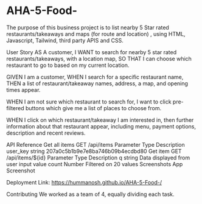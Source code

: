 # AHA-5-Food-

The purpose of this business project is to list nearby 5 Star rated restaurants/takeaways and maps (for route and location) , using HTML, Javascript, Tailwind, third party APIS and CSS.

User Story
AS A customer, I WANT to search for nearby 5 star rated restaurants/takeaways, with a location map, SO THAT I can choose which restaurant to go to based on my current location.

GIVEN I am a customer, WHEN I search for a specific restaurant name, THEN a list of restaurant/takeaway names, address, a map, and opening times appear.

WHEN I am not sure which restaurant to search for, I want to click pre-filtered buttons which give me a list of places to choose from.

WHEN I click on which restaurant/takeaway I am interested in, then further information about that restaurant appear, including menu, payment options, description and recent reviews.

API Reference
Get all items
GET /api/items
Parameter Type Description
user_key string 207a0c5b1b9e7e8ba746b09b4ecdbd80
Get item
GET /api/items/${id}
Parameter Type Description
q string Data displayed from user input value
count Number Filtered on 20 values
Screenshots
App Screenshot

Deployment
Link: https://hummanosh.github.io/AHA-5-Food-/

Contributing
We worked as a team of 4, equally dividing each task.
